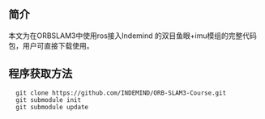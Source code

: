 ## 简介
  本文为在ORBSLAM3中使用ros接入Indemind 的双目鱼眼+imu模组的完整代码包，用户可直接下载使用。

## 程序获取方法
~~~
  git clone https://github.com/INDEMIND/ORB-SLAM3-Course.git  
  git submodule init  
  git submodule update  
~~~

